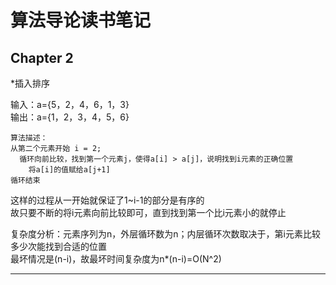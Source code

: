 # 算法导论读书笔记

## Chapter 2

*插入排序

输入：a={5，2，4，6，1，3}<br>
输出：a={1，2，3，4，5，6}

```
算法描述：
从第二个元素开始 i = 2;
  循环向前比较，找到第一个元素j，使得a[i] > a[j]，说明找到i元素的正确位置
    将a[i]的值赋给a[j+1]
循环结束
```

这样的过程从一开始就保证了1~i-1的部分是有序的<br>
故只要不断的将i元素向前比较即可，直到找到第一个比i元素小的就停止<br>

复杂度分析：元素序列为n，外层循环数为n；内层循环次数取决于，第i元素比较多少次能找到合适的位置<br>
最坏情况是(n-i)，故最坏时间复杂度为n*(n-i)=O(N^2)

---
